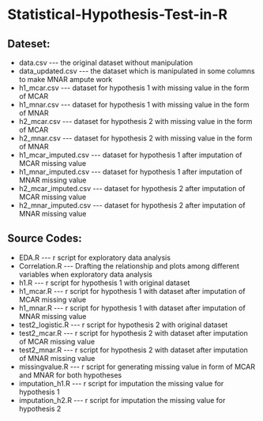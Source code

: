 # Statistical-Hypothesis-Test-in-R

## Dateset:
- data.csv  --- the original dataset without manipulation
- data_updated.csv --- the dataset which is manipulated in some columns to make MNAR ampute work
- h1_mcar.csv --- dataset for hypothesis 1 with missing value in the form of MCAR
- h1_mnar.csv --- dataset for hypothesis 1 with missing value in the form of MNAR
- h2_mcar.csv --- dataset for hypothesis 2 with missing value in the form of MCAR
- h2_mnar.csv --- dataset for hypothesis 2 with missing value in the form of MNAR
- h1_mcar_imputed.csv --- dataset for hypothesis 1 after imputation of MCAR missing value
- h1_mnar_imputed.csv --- dataset for hypothesis 1 after imputation of MNAR missing value
- h2_mcar_imputed.csv --- dataset for hypothesis 2 after imputation of MCAR missing value
- h2_mnar_imputed.csv --- dataset for hypothesis 2 after imputation of MNAR missing value

## Source Codes:
- EDA.R --- r script for exploratory data analysis
- Correlation.R --- Drafting the relationship and plots among different variables when exploratory data analysis
- h1.R --- r script for hypothesis 1 with original dataset
- h1_mcar.R --- r script for hypothesis 1 with dataset after imputation of MCAR missing value
- h1_mnar.R --- r script for hypothesis 1 with dataset after imputation of MNAR missing value
- test2_logistic.R --- r script for hypothesis 2 with original dataset
- test2_mcar.R --- r script for hypothesis 2 with dataset after imputation of MCAR missing value
- test2_mnar.R --- r script for hypothesis 2 with dataset after imputation of MNAR missing value
- missingvalue.R --- r script for generating missing value in form of MCAR and MNAR for both hypotheses
- imputation_h1.R --- r script for imputation the missing value for hypothesis 1
- imputation_h2.R --- r script for imputation the missing value for hypothesis 2

